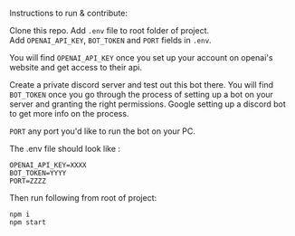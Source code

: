 Instructions to run & contribute:

Clone this repo.
Add `.env` file to root folder of project.  
Add `OPENAI_API_KEY`, `BOT_TOKEN` and `PORT` fields in `.env`.

You will find `OPENAI_API_KEY` once you set up your account on openai's website and get access to their api.

Create a private discord server and test out this bot there.
You will find `BOT_TOKEN` once you go through the process of setting up a bot on your server and granting the right permissions. Google setting up a discord bot to get more info on the process.

`PORT` any port you'd like to run the bot on your PC.

The .env file should look like :

```
OPENAI_API_KEY=XXXX
BOT_TOKEN=YYYY
PORT=ZZZZ

```

Then run following from root of project:

```
npm i
npm start
```
